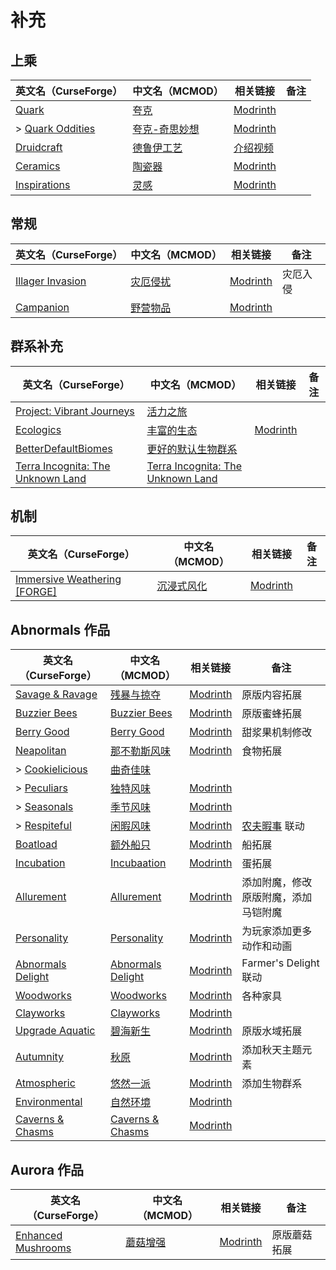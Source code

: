 # 补充

## 上乘

| 英文名（CurseForge）                                                            | 中文名（MCMOD）                                       | 相关链接                                               | 备注 |
| ------------------------------------------------------------------------------- | ----------------------------------------------------- | ------------------------------------------------------ | ---- |
| [Quark](https://www.curseforge.com/minecraft/mc-mods/quark)                     | [夸克](https://www.mcmod.cn/class/527.html)           | [Modrinth](https://modrinth.com/mod/quark)             |      |
| > [Quark Oddities](https://www.curseforge.com/minecraft/mc-mods/quark-oddities) | [夸克-奇思妙想](https://www.mcmod.cn/class/1823.html) | [Modrinth](https://modrinth.com/mod/quark-oddities)    |      |
| [Druidcraft](https://www.curseforge.com/minecraft/mc-mods/druidcraft)           | [德鲁伊工艺](https://www.mcmod.cn/class/3479.html)    | [介绍视频](https://www.bilibili.com/video/av413176041) |      |
| [Ceramics](https://www.curseforge.com/minecraft/mc-mods/ceramics)               | [陶瓷器](https://www.mcmod.cn/class/1427.html)        | [Modrinth](https://modrinth.com/mod/ceramics)          |      |
| [Inspirations](https://www.curseforge.com/minecraft/mc-mods/inspirations)       | [灵感](https://www.mcmod.cn/class/1122.html)          | [Modrinth](https://modrinth.com/mod/inspirations)      |      |

## 常规

| 英文名（CurseForge）                                                              | 中文名（MCMOD）                                   | 相关链接                                              | 备注     |
| --------------------------------------------------------------------------------- | ------------------------------------------------- | ----------------------------------------------------- | -------- |
| [Illager Invasion](https://www.curseforge.com/minecraft/mc-mods/illager-invasion) | [灾厄侵扰](https://www.mcmod.cn/class/11340.html) | [Modrinth](https://modrinth.com/mod/illager-invasion) | 灾厄入侵 |
| [Campanion](https://www.curseforge.com/minecraft/mc-mods/campanion)               | [野营物品](https://www.mcmod.cn/class/2852.html)  | [Modrinth](https://modrinth.com/mod/campanion)        |          |

## 群系补充

| 英文名（CurseForge）                                                                               | 中文名（MCMOD）                                                           | 相关链接                                       | 备注 |
| -------------------------------------------------------------------------------------------------- | ------------------------------------------------------------------------- | ---------------------------------------------- | ---- |
| [Project: Vibrant Journeys](https://www.curseforge.com/minecraft/mc-mods/project-vibrant-journeys) | [活力之旅](https://www.mcmod.cn/class/1564.html)                          |                                                |      |
| [Ecologics](https://www.curseforge.com/minecraft/mc-mods/ecologics)                                | [丰富的生态](https://www.mcmod.cn/class/6198.html)                        | [Modrinth](https://modrinth.com/mod/ecologics) |      |
| [BetterDefaultBiomes](https://www.curseforge.com/minecraft/mc-mods/better-default-biomes)          | [更好的默认生物群系](https://www.mcmod.cn/class/3604.html)                |                                                |      |
| [Terra Incognita: The Unknown Land](https://www.curseforge.com/minecraft/mc-mods/terraincognita)   | [Terra Incognita: The Unknown Land](https://www.mcmod.cn/class/3784.html) |                                                |      |

## 机制

| 英文名（CurseForge）                                                                                    | 中文名（MCMOD）                                    | 相关链接                                                  | 备注 |
| ------------------------------------------------------------------------------------------------------- | -------------------------------------------------- | --------------------------------------------------------- | ---- |
| [Immersive Weathering [FORGE]](https://www.curseforge.com/minecraft/mc-mods/immersive-weathering-forge) | [沉浸式风化](https://www.mcmod.cn/class/6057.html) | [Modrinth](https://modrinth.com/mod/immersive-weathering) |      |

## Abnormals 作品

| 英文名（CurseForge）                                                                | 中文名（MCMOD）                                           | 相关链接                                                | 备注                                                  |
| ----------------------------------------------------------------------------------- | --------------------------------------------------------- | ------------------------------------------------------- | ----------------------------------------------------- |
| [Savage & Ravage](https://www.curseforge.com/minecraft/mc-mods/savage-and-ravage)   | [残暴与掠夺](https://www.mcmod.cn/class/3481.html)        | [Modrinth](https://modrinth.com/mod/savage-and-ravage)  | 原版内容拓展                                          |
| [Buzzier Bees](https://www.curseforge.com/minecraft/mc-mods/buzzier-bees)           | [Buzzier Bees](https://www.mcmod.cn/class/2326.html)      | [Modrinth](https://modrinth.com/mod/buzzier-bees)       | 原版蜜蜂拓展                                          |
| [Berry Good](https://www.curseforge.com/minecraft/mc-mods/berry-good)               | [Berry Good](https://www.mcmod.cn/class/3480.html)        | [Modrinth](https://modrinth.com/mod/berry-good)         | 甜浆果机制修改                                        |
| [Neapolitan](https://www.curseforge.com/minecraft/mc-mods/neapolitan)               | [那不勒斯风味](https://www.mcmod.cn/class/3212.html)      | [Modrinth](https://modrinth.com/mod/neapolitan)         | 食物拓展                                              |
| > [Cookielicious](https://www.curseforge.com/minecraft/mc-mods/cookielicious)       | [曲奇佳味](https://www.mcmod.cn/class/5946.html)          |                                                         |                                                       |
| > [Peculiars](https://www.curseforge.com/minecraft/mc-mods/peculiars)               | [独特风味](https://www.mcmod.cn/class/4653.html)          | [Modrinth](https://modrinth.com/mod/peculiars)          |                                                       |
| > [Seasonals](https://www.curseforge.com/minecraft/mc-mods/seasonals)               | [季节风味](https://www.mcmod.cn/class/4668.html)          | [Modrinth](https://modrinth.com/mod/seasonals)          |                                                       |
| > [Respiteful](https://www.curseforge.com/minecraft/mc-mods/respiteful)             | [闲暇风味](https://www.mcmod.cn/class/9638.html)          | [Modrinth](https://modrinth.com/mod/respiteful)         | [农夫暇事](https://www.mcmod.cn/class/6737.html) 联动 |
| [Boatload](https://www.curseforge.com/minecraft/mc-mods/boatload)                   | [额外船只](https://www.mcmod.cn/class/3222.html)          | [Modrinth](https://modrinth.com/mod/boatload)           | 船拓展                                                |
| [Incubation](https://www.curseforge.com/minecraft/mc-mods/incubation)               | [Incubaation](https://www.mcmod.cn/class/3927.html)       | [Modrinth](https://modrinth.com/mod/incubation)         | 蛋拓展                                                |
| [Allurement](https://www.curseforge.com/minecraft/mc-mods/allurement)               | [Allurement](https://www.mcmod.cn/class/3611.html)        | [Modrinth](https://modrinth.com/mod/allurement!)        | 添加附魔，修改原版附魔，添加马铠附魔                  |
| [Personality](https://www.curseforge.com/minecraft/mc-mods/personality)             | [Personality](https://www.mcmod.cn/class/3610.html)       | [Modrinth](https://modrinth.com/mod/personality!)       | 为玩家添加更多动作和动画                              |
| [Abnormals Delight](https://www.curseforge.com/minecraft/mc-mods/abnormals-delight) | [Abnormals Delight](https://www.mcmod.cn/class/3585.html) | [Modrinth](https://modrinth.com/mod/abnormals-delight)  | Farmer's Delight 联动                                 |
| [Woodworks](https://www.curseforge.com/minecraft/mc-mods/woodworks)                 | [Woodworks](https://www.mcmod.cn/class/7872.html)         | [Modrinth](https://modrinth.com/mod/woodworks)          | 各种家具                                              |
| [Clayworks](https://www.curseforge.com/minecraft/mc-mods/clayworks)                 | [Clayworks](https://www.mcmod.cn/class/9266.html)         | [Modrinth](https://modrinth.com/mod/clayworks)          |                                                       |
| [Upgrade Aquatic](https://www.curseforge.com/minecraft/mc-mods/upgrade-aquatic)     | [碧海新生](https://www.mcmod.cn/class/2916.html)          | [Modrinth](https://modrinth.com/mod/upgrade-aquatic)    | 原版水域拓展                                          |
| [Autumnity](https://www.curseforge.com/minecraft/mc-mods/autumnity)                 | [秋原](https://www.mcmod.cn/class/2412.html)              | [Modrinth](https://modrinth.com/mod/autumnity)          | 添加秋天主题元素                                      |
| [Atmospheric](https://www.curseforge.com/minecraft/mc-mods/atmospheric)             | [悠然一派](https://www.mcmod.cn/class/3208.html)          | [Modrinth](https://modrinth.com/mod/atmospheric)        | 添加生物群系                                          |
| [Environmental](https://www.curseforge.com/minecraft/mc-mods/environmental)         | [自然环境](https://www.mcmod.cn/class/3591.html)          | [Modrinth](https://modrinth.com/mod/environmental)      |                                                       |
| [Caverns & Chasms](https://www.curseforge.com/minecraft/mc-mods/caverns-and-chasms) | [Caverns & Chasms](https://www.mcmod.cn/class/13940.html) | [Modrinth](https://modrinth.com/mod/caverns-and-chasms) |                                                       |

## Aurora 作品

| 英文名（CurseForge）                                                                  | 中文名（MCMOD）                                  | 相关链接                                                | 备注         |
| ------------------------------------------------------------------------------------- | ------------------------------------------------ | ------------------------------------------------------- | ------------ |
| [Enhanced Mushrooms](https://www.curseforge.com/minecraft/mc-mods/enhanced-mushrooms) | [蘑菇增强](https://www.mcmod.cn/class/3854.html) | [Modrinth](https://modrinth.com/mod/enhanced-mushrooms) | 原版蘑菇拓展 |
